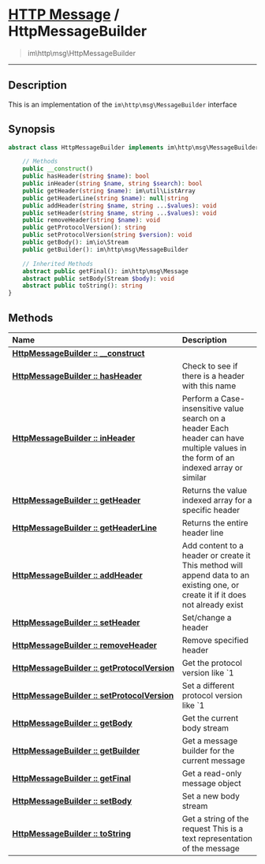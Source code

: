 # [HTTP Message](http.md) / HttpMessageBuilder
 > im\http\msg\HttpMessageBuilder
____

## Description
This is an implementation of the `im\http\msg\MessageBuilder` interface

## Synopsis
```php
abstract class HttpMessageBuilder implements im\http\msg\MessageBuilder, Stringable, IteratorAggregate, Traversable, im\http\msg\Message {

    // Methods
    public __construct()
    public hasHeader(string $name): bool
    public inHeader(string $name, string $search): bool
    public getHeader(string $name): im\util\ListArray
    public getHeaderLine(string $name): null|string
    public addHeader(string $name, string ...$values): void
    public setHeader(string $name, string ...$values): void
    public removeHeader(string $name): void
    public getProtocolVersion(): string
    public setProtocolVersion(string $version): void
    public getBody(): im\io\Stream
    public getBuilder(): im\http\msg\MessageBuilder

    // Inherited Methods
    abstract public getFinal(): im\http\msg\Message
    abstract public setBody(Stream $body): void
    abstract public toString(): string
}
```

## Methods
| Name | Description |
| :--- | :---------- |
| [__HttpMessageBuilder&nbsp;::&nbsp;\_\_construct__](http-HttpMessageBuilder-__construct.md) |  |
| [__HttpMessageBuilder&nbsp;::&nbsp;hasHeader__](http-HttpMessageBuilder-hasHeader.md) | Check to see if there is a header with this name |
| [__HttpMessageBuilder&nbsp;::&nbsp;inHeader__](http-HttpMessageBuilder-inHeader.md) | Perform a Case-insensitive value search on a header  Each header can have multiple values in the form of an indexed array or similar |
| [__HttpMessageBuilder&nbsp;::&nbsp;getHeader__](http-HttpMessageBuilder-getHeader.md) | Returns the value indexed array for a specific header |
| [__HttpMessageBuilder&nbsp;::&nbsp;getHeaderLine__](http-HttpMessageBuilder-getHeaderLine.md) | Returns the entire header line |
| [__HttpMessageBuilder&nbsp;::&nbsp;addHeader__](http-HttpMessageBuilder-addHeader.md) | Add content to a header or create it  This method will append data to an existing one, or create it if it does not already exist |
| [__HttpMessageBuilder&nbsp;::&nbsp;setHeader__](http-HttpMessageBuilder-setHeader.md) | Set/change a header |
| [__HttpMessageBuilder&nbsp;::&nbsp;removeHeader__](http-HttpMessageBuilder-removeHeader.md) | Remove specified header |
| [__HttpMessageBuilder&nbsp;::&nbsp;getProtocolVersion__](http-HttpMessageBuilder-getProtocolVersion.md) | Get the protocol version like `1 |
| [__HttpMessageBuilder&nbsp;::&nbsp;setProtocolVersion__](http-HttpMessageBuilder-setProtocolVersion.md) | Set a different protocol version like `1 |
| [__HttpMessageBuilder&nbsp;::&nbsp;getBody__](http-HttpMessageBuilder-getBody.md) | Get the current body stream |
| [__HttpMessageBuilder&nbsp;::&nbsp;getBuilder__](http-HttpMessageBuilder-getBuilder.md) | Get a message builder for the current message |
| [__HttpMessageBuilder&nbsp;::&nbsp;getFinal__](http-HttpMessageBuilder-getFinal.md) | Get a read-only message object |
| [__HttpMessageBuilder&nbsp;::&nbsp;setBody__](http-HttpMessageBuilder-setBody.md) | Set a new body stream |
| [__HttpMessageBuilder&nbsp;::&nbsp;toString__](http-HttpMessageBuilder-toString.md) | Get a string of the request  This is a text representation of the message |
